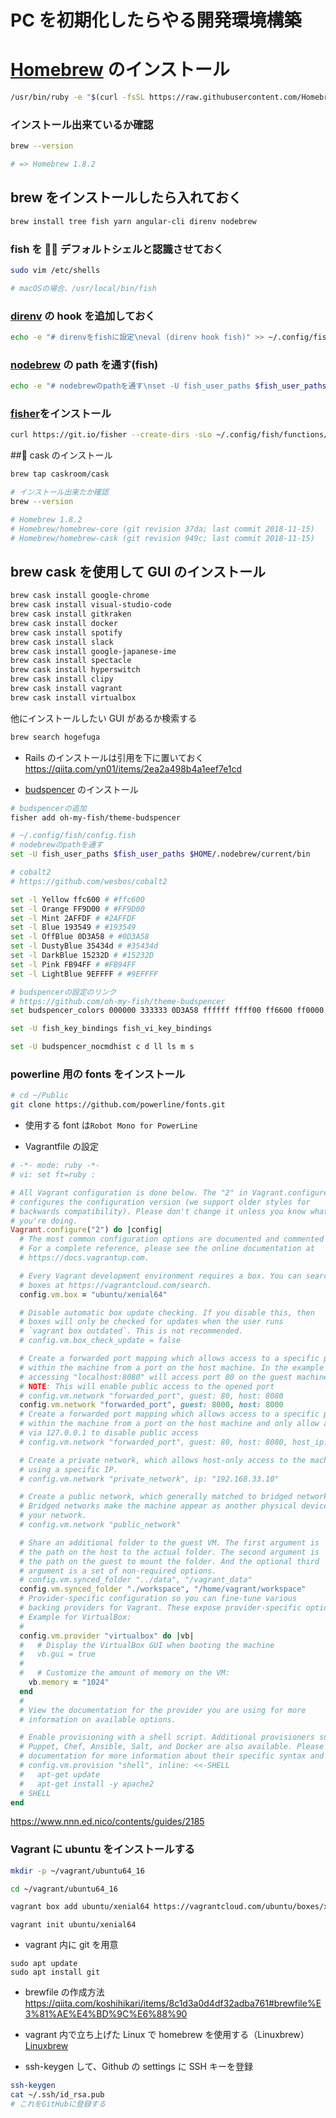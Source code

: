 # PC を初期化したらやる開発環境構築

# [Homebrew](https://brew.sh/index_ja) のインストール

```bash
/usr/bin/ruby -e "$(curl -fsSL https://raw.githubusercontent.com/Homebrew/install/master/install)"
```

### インストール出来ているか確認

```bash
brew --version

# => Homebrew 1.8.2
```

## brew をインストールしたら入れておく

```bash
brew install tree fish yarn angular-cli direnv nodebrew
```

### fish を  デフォルトシェルと認識させておく

```bash
sudo vim /etc/shells

# macOSの場合、/usr/local/bin/fish
```

### [direnv](https://direnv.net/) の hook を追加しておく

```bash
echo -e "# direnvをfishに設定\neval (direnv hook fish)" >> ~/.config/fish/config.fish
```

### [nodebrew](https://github.com/hokaccha/nodebrew) の path を通す(fish)

```bash
echo -e "# nodebrewのpathを通す\nset -U fish_user_paths $fish_user_paths $HOME/.nodebrew/current/bin" >> ~/.config/fish/config.fish
```

### [fisher](https://github.com/jorgebucaran/fisher)をインストール

```bash
curl https://git.io/fisher --create-dirs -sLo ~/.config/fish/functions/fisher.fish
```

## cask のインストール

```bash
brew tap caskroom/cask

# インストール出来たか確認
brew --version

# Homebrew 1.8.2
# Homebrew/homebrew-core (git revision 37da; last commit 2018-11-15)
# Homebrew/homebrew-cask (git revision 949c; last commit 2018-11-15)
```

## brew cask を使用して GUI のインストール

```bash
brew cask install google-chrome
brew cask install visual-studio-code
brew cask install gitkraken
brew cask install docker
brew cask install spotify
brew cask install slack
brew cask install google-japanese-ime
brew cask install spectacle
brew cask install hyperswitch
brew cask install clipy
brew cask install vagrant
brew cask install virtualbox
```

他にインストールしたい GUI があるか検索する

```bash
brew search hogefuga
```

- Rails のインストールは引用を下に置いておく
  https://qiita.com/yn01/items/2ea2a498b4a1eef7e1cd

- [budspencer](https://github.com/oh-my-fish/theme-budspencer) のインストール

```bash
# budspencerの追加
fisher add oh-my-fish/theme-budspencer
```

```bash
# ~/.config/fish/config.fish
# nodebrewのpathを通す
set -U fish_user_paths $fish_user_paths $HOME/.nodebrew/current/bin

# cobalt2
# https://github.com/wesbos/cobalt2

set -l Yellow ffc600 # #ffc600
set -l Orange FF9D00 # #FF9D00
set -l Mint 2AFFDF # #2AFFDF
set -l Blue 193549 # #193549
set -l OffBlue 0D3A58 # #0D3A58
set -l DustyBlue 35434d # #35434d
set -l DarkBlue 15232D # #15232D
set -l Pink FB94FF # #FB94FF
set -l LightBlue 9EFFFF # #9EFFFF

# budspencerの設定のリンク
# https://github.com/oh-my-fish/theme-budspencer
set budspencer_colors 000000 333333 0D3A58 ffffff ffff00 ff6600 ff0000 ff0033 3300ff 0000ff 00ffff 00ff00

set -U fish_key_bindings fish_vi_key_bindings

set -U budspencer_nocmdhist c d ll ls m s
```

### powerline 用の fonts をインストール

```bash
# cd ~/Public
git clone https://github.com/powerline/fonts.git
```

- 使用する font は`Robot Mono for PowerLine`

- Vagrantfile の設定

```ruby
# -*- mode: ruby -*-
# vi: set ft=ruby :

# All Vagrant configuration is done below. The "2" in Vagrant.configure
# configures the configuration version (we support older styles for
# backwards compatibility). Please don't change it unless you know what
# you're doing.
Vagrant.configure("2") do |config|
  # The most common configuration options are documented and commented below.
  # For a complete reference, please see the online documentation at
  # https://docs.vagrantup.com.

  # Every Vagrant development environment requires a box. You can search for
  # boxes at https://vagrantcloud.com/search.
  config.vm.box = "ubuntu/xenial64"

  # Disable automatic box update checking. If you disable this, then
  # boxes will only be checked for updates when the user runs
  # `vagrant box outdated`. This is not recommended.
  # config.vm.box_check_update = false

  # Create a forwarded port mapping which allows access to a specific port
  # within the machine from a port on the host machine. In the example below,
  # accessing "localhost:8080" will access port 80 on the guest machine.
  # NOTE: This will enable public access to the opened port
  # config.vm.network "forwarded_port", guest: 80, host: 8080
  config.vm.network "forwarded_port", guest: 8000, host: 8000
  # Create a forwarded port mapping which allows access to a specific port
  # within the machine from a port on the host machine and only allow access
  # via 127.0.0.1 to disable public access
  # config.vm.network "forwarded_port", guest: 80, host: 8080, host_ip: "127.0.0.1"

  # Create a private network, which allows host-only access to the machine
  # using a specific IP.
  # config.vm.network "private_network", ip: "192.168.33.10"

  # Create a public network, which generally matched to bridged network.
  # Bridged networks make the machine appear as another physical device on
  # your network.
  # config.vm.network "public_network"

  # Share an additional folder to the guest VM. The first argument is
  # the path on the host to the actual folder. The second argument is
  # the path on the guest to mount the folder. And the optional third
  # argument is a set of non-required options.
  # config.vm.synced_folder "../data", "/vagrant_data"
  config.vm.synced_folder "./workspace", "/home/vagrant/workspace"
  # Provider-specific configuration so you can fine-tune various
  # backing providers for Vagrant. These expose provider-specific options.
  # Example for VirtualBox:
  #
  config.vm.provider "virtualbox" do |vb|
  #   # Display the VirtualBox GUI when booting the machine
  #   vb.gui = true
  #
  #   # Customize the amount of memory on the VM:
    vb.memory = "1024"
  end
  #
  # View the documentation for the provider you are using for more
  # information on available options.

  # Enable provisioning with a shell script. Additional provisioners such as
  # Puppet, Chef, Ansible, Salt, and Docker are also available. Please see the
  # documentation for more information about their specific syntax and use.
  # config.vm.provision "shell", inline: <<-SHELL
  #   apt-get update
  #   apt-get install -y apache2
  # SHELL
end
```

https://www.nnn.ed.nico/contents/guides/2185

### Vagrant に ubuntu をインストールする

```bash
mkdir -p ~/vagrant/ubuntu64_16

cd ~/vagrant/ubuntu64_16

vagrant box add ubuntu/xenial64 https://vagrantcloud.com/ubuntu/boxes/xenial64/versions/20170929.0.0/providers/virtualbox.box
```

```
vagrant init ubuntu/xenial64
```

- vagrant 内に git を用意

```
sudo apt update
sudo apt install git
```

- brewfile の作成方法
  https://qiita.com/koshihikari/items/8c1d3a0d4df32adba761#brewfile%E3%81%AE%E4%BD%9C%E6%88%90

- vagrant 内で立ち上げた Linux で homebrew を使用する（Linuxbrew）
  [Linuxbrew](http://linuxbrew.sh/)

- ssh-keygen して、Github の settings に SSH キーを登録

```bash
ssh-keygen
cat ~/.ssh/id_rsa.pub
# これをGitHubに登録する
```
